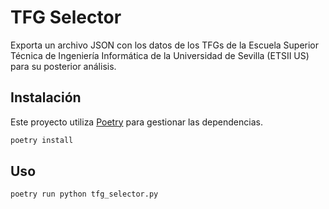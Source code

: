# TFG Selector

Exporta un archivo JSON con los datos de los TFGs de la Escuela Superior Técnica de Ingeniería Informática de la Universidad de Sevilla (ETSII US) para su posterior análisis.

## Instalación
Este proyecto utiliza [Poetry](https://python-poetry.org/) para gestionar las dependencias.
```bash
poetry install
```

## Uso

```bash
poetry run python tfg_selector.py
```
